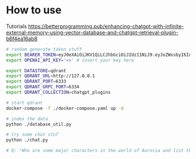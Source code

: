 # How to use

Tutorials https://betterprogramming.pub/enhancing-chatgpt-with-infinite-external-memory-using-vector-database-and-chatgpt-retrieval-plugin-b6f4ea16ab8

```bash
# random generate token stuff
export BEARER_TOKEN=eyJ0eXAiOiJKV1QiLCJhbGciOiJIUzI1NiJ9.eyJoZWxsbyI6IndvcmxkIiwiaWF0IjoxNjg0MDcwMzMwfQ.m-wncgcc7ODklU1W6Dmk_bC0IMYg27MS51dwEEZZsxw
export OPENAI_API_KEY='<>' # insert your key here

export DATASTORE=qdrant
export QDRANT_URL=http://127.0.0.1
export QDRANT_PORT=6333
export QDRANT_GRPC_PORT=6334
export QDRANT_COLLECTION=chatgpt_plugins

# start qdrant
docker-compose -f ./docker-compose.yaml up -d

# index the data
python ./database_util.py

# try some chat stuf
python ./chat.py

# Q: "Who are some major characters in the world of Auroria and list their stories"
```
